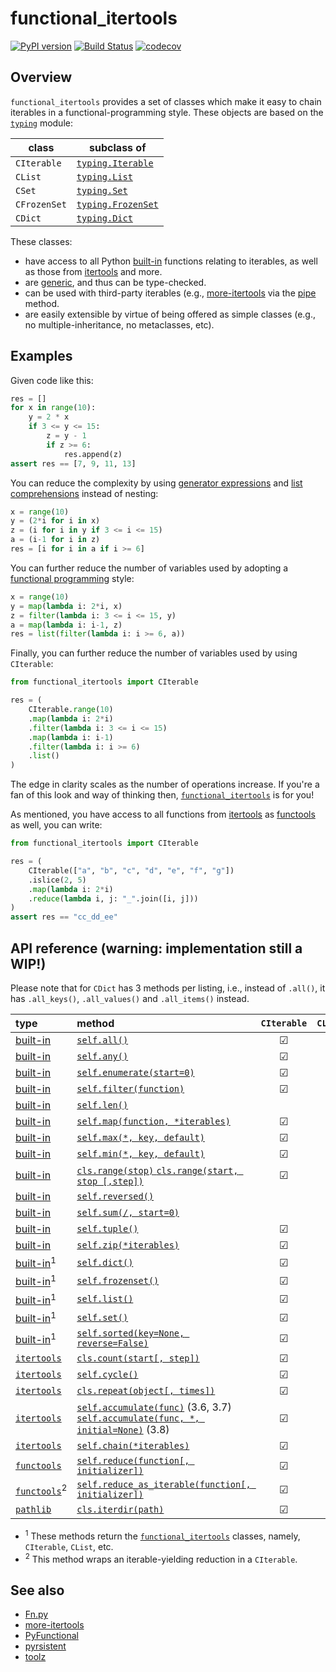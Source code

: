 # functional_itertools
[![PyPI version](https://badge.fury.io/py/functional_itertools.svg)](https://badge.fury.io/py/functional_itertools)
[![Build Status](https://dev.azure.com/baoweiur521/baoweiur521/_apis/build/status/baowei521.functional_itertools?branchName=master)](https://dev.azure.com/baoweiur521/baoweiur521/_build/latest?definitionId=3&branchName=master)
[![codecov](https://codecov.io/gh/baowei521/functional_itertools/branch/master/graph/badge.svg)](https://codecov.io/gh/baowei521/functional_itertools)

## Overview
`functional_itertools` provides a set of classes which make it easy to chain iterables in a functional-programming style. These objects are based on the [`typing`](https://docs.python.org/3/library/typing.html) module:

| class | subclass of |
| --- | --- |
| `CIterable` | [`typing.Iterable`](https://docs.python.org/3/library/typing.html#typing.Iterable) |
| `CList` | [`typing.List`](https://docs.python.org/3/library/typing.html#typing.List) |
| `CSet` | [`typing.Set`](https://docs.python.org/3/library/typing.html#typing.Set) |
| `CFrozenSet` | [`typing.FrozenSet`](https://docs.python.org/3/library/typing.html#typing.FrozenSet) |
| `CDict` | [`typing.Dict`](https://docs.python.org/3/library/typing.html#typing.Dict) |

These classes:
* have access to all Python [built-in](https://docs.python.org/3/library/functions.html) functions relating to iterables, as well as those from [itertools](https://docs.python.org/3/library/itertools.html#module-itertools) and more.
* are [generic](https://docs.python.org/3/library/typing.html#typing.Generic), and thus can be type-checked.
* can be used with third-party iterables (e.g., [more-itertools](https://github.com/erikrose/more-itertools) via the [pipe](https://en.wikipedia.org/wiki/Pipeline_(Unix)) method.
* are easily extensible by virtue of being offered as simple classes (e.g., no multiple-inheritance, no metaclasses, etc).

## Examples

Given code like this:

```python
res = []
for x in range(10):
    y = 2 * x
    if 3 <= y <= 15:
        z = y - 1
        if z >= 6:
            res.append(z)
assert res == [7, 9, 11, 13]
```

You can reduce the complexity by using [generator expressions](https://www.python.org/dev/peps/pep-0289/) and [list comprehensions](https://docs.python.org/3/tutorial/datastructures.html#list-comprehensions) instead of nesting:

```python
x = range(10)
y = (2*i for i in x)
z = (i for i in y if 3 <= i <= 15)
a = (i-1 for i in z)
res = [i for i in a if i >= 6]
```

You can further reduce the number of variables used by adopting a [functional programming](https://en.wikipedia.org/wiki/Functional_programming) style:

```python
x = range(10)
y = map(lambda i: 2*i, x)
z = filter(lambda i: 3 <= i <= 15, y)
a = map(lambda i: i-1, z)
res = list(filter(lambda i: i >= 6, a))
```

Finally, you can further reduce the number of variables used by using `CIterable`:

```python
from functional_itertools import CIterable

res = (
    CIterable.range(10)
    .map(lambda i: 2*i)
    .filter(lambda i: 3 <= i <= 15)
    .map(lambda i: i-1)
    .filter(lambda i: i >= 6)
    .list()
)
```

The edge in clarity scales as the number of operations increase. If you're a fan of this look and way of thinking then, [`functional_itertools`](https://github.com/baowei521/functional_itertools) is for you!

As mentioned, you have access to all functions from [itertools](https://docs.python.org/3/library/itertools.html#module-itertools) as  [functools](https://docs.python.org/3/library/functools.html#module-functools) as well, you can write:

```python
from functional_itertools import CIterable

res = (
    CIterable(["a", "b", "c", "d", "e", "f", "g"])
    .islice(2, 5)
    .map(lambda i: 2*i)
    .reduce(lambda i, j: "_".join([i, j]))
)
assert res == "cc_dd_ee"
```

## API reference (warning: implementation still a WIP!)

Please note that for `CDict` has 3 methods per listing, i.e., instead of `.all()`, it has `.all_keys()`, `.all_values()` and `.all_items()` instead.

| type | method | `CIterable` | `CList` | `CSet` | `CFrozenSet` | `CDict` |
| :--- | :--- | :---: | :---: | :---: | :---: | :---: |
| [built-in](https://docs.python.org/3/library/functions.html#built-in-functions) | [`self.all()`](https://docs.python.org/3/library/functions.html#all) | ☑ | ☑ | ☑ | ☑ | ☑ |
| [built-in](https://docs.python.org/3/library/functions.html#built-in-functions) | [`self.any()`](https://docs.python.org/3/library/functions.html#any) | ☑ | ☑ | ☑ | ☑ | ☑ |
| [built-in](https://docs.python.org/3/library/functions.html#built-in-functions) | [`self.enumerate(start=0)`](https://docs.python.org/3/library/functions.html#enumerate) | ☑ |  ☑ | ☑ | ☑ | ☑ |
| [built-in](https://docs.python.org/3/library/functions.html#built-in-functions) | [`self.filter(function)`](https://docs.python.org/3/library/functions.html#filter) | ☑ |  ☑ | ☑ | ☑ | ☑ |
| [built-in](https://docs.python.org/3/library/functions.html#built-in-functions) | [`self.len()`](https://docs.python.org/3/library/functions.html#len) | | ☑ | ☑ | ☑ | ☑ |
| [built-in](https://docs.python.org/3/library/functions.html#built-in-functions) | [`self.map(function, *iterables)`](https://docs.python.org/3/library/functions.html#map) | ☑ | ☑ | ☑ | ☑ | ☑ |
| [built-in](https://docs.python.org/3/library/functions.html#built-in-functions) | [`self.max(*, key, default)`](https://docs.python.org/3/library/functions.html#max) | ☑ | ☑ | ☑ | ☑ | ☑ |
| [built-in](https://docs.python.org/3/library/functions.html#built-in-functions) | [`self.min(*, key, default)`](https://docs.python.org/3/library/functions.html#min) | ☑ | ☑ | ☑ | ☑ | ☑ |
| [built-in](https://docs.python.org/3/library/functions.html#built-in-functions) | [`cls.range(stop)`  `cls.range(start, stop [,step])`](https://docs.python.org/3/library/functions.html#range) | ☑ | | | | |
| [built-in](https://docs.python.org/3/library/functions.html#built-in-functions) | [`self.reversed()`](https://docs.python.org/3/library/functions.html#reversed) | | ☑ | ☑ | ☑ | ☑ |
| [built-in](https://docs.python.org/3/library/functions.html#built-in-functions) | [`self.sum(/, start=0)`](https://docs.python.org/3/library/functions.html#sum) | | ☑ | ☑ | ☑ | ☑ |
| [built-in](https://docs.python.org/3/library/functions.html#built-in-functions) | [`self.tuple()`](https://docs.python.org/3/library/functions.html#func-tuple) | ☑ | ☑ | ☑ | ☑ | ☑ |
| [built-in](https://docs.python.org/3/library/functions.html#built-in-functions) | [`self.zip(*iterables)`](https://docs.python.org/3/library/functions.html#zip) | ☑ | ☑ | ☑ | ☑ | ☑ |
| [built-in](https://docs.python.org/3/library/functions.html#built-in-functions)<sup>1</sup> | [`self.dict()`](https://docs.python.org/3/library/functions.html#func-dict) | ☑ | ☑ | ☑ | ☑ |  |
| [built-in](https://docs.python.org/3/library/functions.html#built-in-functions)<sup>1</sup> | [`self.frozenset()`](https://docs.python.org/3/library/functions.html#func-frozenset) | ☑ | ☑ | ☑ | | ☑ |
| [built-in](https://docs.python.org/3/library/functions.html#built-in-functions)<sup>1</sup> | [`self.list()`](https://docs.python.org/3/library/functions.html#func-list) | ☑ | | ☑ | ☑ | ☑ |
| [built-in](https://docs.python.org/3/library/functions.html#built-in-functions)<sup>1</sup> | [`self.set()`](https://docs.python.org/3/library/functions.html#func-set) | ☑ | ☑ | | ☑ | ☑ |
| [built-in](https://docs.python.org/3/library/functions.html#built-in-functions)<sup>1</sup> | [`self.sorted(key=None, reverse=False)`](https://docs.python.org/3/library/functions.html#sorted) | ☑ | ☑ | ☑ | ☑ | ☑ |
| [`itertools`](https://docs.python.org/3/library/itertools.html) | [`cls.count(start[, step])`](https://docs.python.org/3/library/itertools.html#itertools.count) | ☑ | | | | |
| [`itertools`](https://docs.python.org/3/library/itertools.html) | [`self.cycle()`](https://docs.python.org/3/library/itertools.html#itertools.cycle) | ☑ | | | | |
| [`itertools`](https://docs.python.org/3/library/itertools.html) | [`cls.repeat(object[, times])`](https://docs.python.org/3/library/itertools.html#itertools.repeat) | ☑ | | | | |
| [`itertools`](https://docs.python.org/3/library/itertools.html) | [`self.accumulate(func)`](https://docs.python.org/3.6/library/itertools.html#itertools.accumulate)  (3.6, 3.7)  [`self.accumulate(func, *, initial=None)`](https://docs.python.org/3/library/itertools.html#itertools.accumulate) (3.8) | ☑ | | | | |
| [`itertools`](https://docs.python.org/3/library/itertools.html) | [`self.chain(*iterables)`](https://docs.python.org/3/library/itertools.html#itertools.chain) | ☑ | | | | |
| [`functools`](https://docs.python.org/3/library/functools.html) | [`self.reduce(function[, initializer])`](https://docs.python.org/3/library/functools.html#functools.reduce) | ☑ | ☑ | | | |
| [`functools`](https://docs.python.org/3/library/functools.html)<sup>2</sup> | [`self.reduce_as_iterable(function[, initializer])`](https://docs.python.org/3/library/functools.html#functools.reduce) | ☑ | ☑ | | | |
| [`pathlib`](https://docs.python.org/3/library/pathlib.html) | [`cls.iterdir(path)`](https://docs.python.org/3/library/pathlib.html#pathlib.Path.iterdir) | ☑ | | | | |

- <sup>1</sup> These methods return the [`functional_itertools`](https://github.com/baowei521/functional_itertools) classes, namely, `CIterable`, `CList`, etc.
- <sup>2</sup> This method wraps an iterable-yielding reduction in a `CIterable`.

## See also

- [Fn.py](https://github.com/kachayev/fn.py)
- [more-itertools](https://github.com/erikrose/more-itertools)
- [PyFunctional](https://github.com/EntilZha/PyFunctional)
- [pyrsistent](https://github.com/tobgu/pyrsistent/)
- [toolz](https://github.com/pytoolz/toolz)
